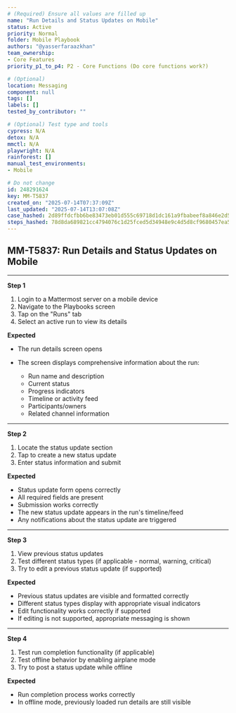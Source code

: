 ```yaml
---
# (Required) Ensure all values are filled up
name: "Run Details and Status Updates on Mobile"
status: Active
priority: Normal
folder: Mobile Playbook
authors: "@yasserfaraazkhan"
team_ownership:
- Core Features
priority_p1_to_p4: P2 - Core Functions (Do core functions work?)

# (Optional)
location: Messaging
component: null
tags: []
labels: []
tested_by_contributor: ""

# (Optional) Test type and tools
cypress: N/A
detox: N/A
mmctl: N/A
playwright: N/A
rainforest: []
manual_test_environments:
- Mobile

# Do not change
id: 248291624
key: MM-T5837
created_on: "2025-07-14T07:37:09Z"
last_updated: "2025-07-14T13:07:08Z"
case_hashed: 2d89ffdcfbb6be83473eb01d555c69718d1dc161a9fbabeef8a846e2d5474ee275dc01c4429d0a4711151bc788104427
steps_hashed: 78d8da689821cc4794076c1d25fced5d34948e9c4d5d8cf9680457ea593578e09a1b2ee7dd32331a71030bdb427e3945
---
```


<!-- (Auto-generated) Based on frontmatter's "key" and "name" -->

## MM-T5837: Run Details and Status Updates on Mobile

---

**Step 1**

1. Login to a Mattermost server on a mobile device
2. Navigate to the Playbooks screen
3. Tap on the "Runs" tab
4. Select an active run to view its details

**Expected**

- The run details screen opens

- The screen displays comprehensive information about the run:

  - Run name and description
  - Current status
  - Progress indicators
  - Timeline or activity feed
  - Participants/owners
  - Related channel information

---

**Step 2**

1. Locate the status update section
2. Tap to create a new status update
3. Enter status information and submit

**Expected**

- Status update form opens correctly
- All required fields are present
- Submission works correctly
- The new status update appears in the run's timeline/feed
- Any notifications about the status update are triggered

---

**Step 3**

1. View previous status updates
2. Test different status types (if applicable - normal, warning, critical)
3. Try to edit a previous status update (if supported)

**Expected**

- Previous status updates are visible and formatted correctly
- Different status types display with appropriate visual indicators
- Edit functionality works correctly if supported
- If editing is not supported, appropriate messaging is shown

---

**Step 4**

1. Test run completion functionality (if applicable)
2. Test offline behavior by enabling airplane mode
3. Try to post a status update while offline

**Expected**

- Run completion process works correctly
- In offline mode, previously loaded run details are still visible
